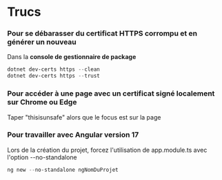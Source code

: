 # Trucs

### Pour se débarasser du certificat HTTPS corrompu et en générer un nouveau
Dans la **console de gestionnaire de package**

```powershell
dotnet dev-certs https --clean
dotnet dev-certs https --trust
```

### Pour accéder à une page avec un certificat signé localement sur Chrome ou Edge
Taper "thisisunsafe" alors que le focus est sur la page

### Pour travailler avec Angular version 17
Lors de la création du projet, forcez l'utilisation de app.module.ts avec l'option --no-standalone

```powershell
ng new --no-standalone ngNomDuProjet
```
